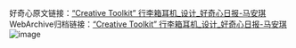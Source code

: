 好奇心原文链接：[“Creative Toolkit” 行李箱耳机_设计_好奇心日报-马安琪 ](https://www.qdaily.com/articles/9830.html)
WebArchive归档链接：[“Creative Toolkit” 行李箱耳机_设计_好奇心日报-马安琪 ](http://web.archive.org/web/20190623155026/https://www.qdaily.com/articles/9830.html)
![image](http://ww3.sinaimg.cn/large/007d5XDply1g3vgr16h56j30u03ark2a)